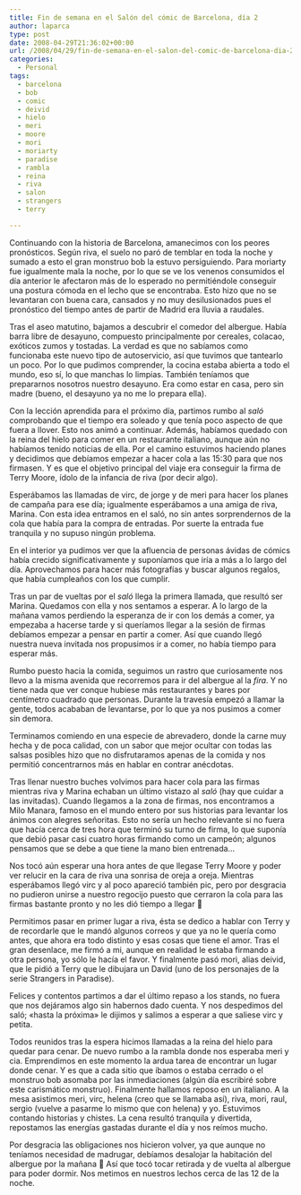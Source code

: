 ```yaml
---
title: Fin de semana en el Salón del cómic de Barcelona, día 2
author: laparca
type: post
date: 2008-04-29T21:36:02+00:00
url: /2008/04/29/fin-de-semana-en-el-salon-del-comic-de-barcelona-dia-2/
categories:
  - Personal
tags:
  - barcelona
  - bob
  - comic
  - deivid
  - hielo
  - meri
  - moore
  - mori
  - moriarty
  - paradise
  - rambla
  - reina
  - riva
  - salon
  - strangers
  - terry

---
```

Continuando con la historia de Barcelona, amanecimos con los peores pronósticos. Según riva, el suelo no paró de temblar en toda la noche y sumado a esto el gran monstruo bob la estuvo persiguiendo. Para moriarty fue igualmente mala la noche, por lo que se ve los venenos consumidos el día anterior le afectaron más de lo esperado no permitiéndole conseguir una postura cómoda en el lecho que se encontraba. Esto hizo que no se levantaran con buena cara, cansados y no muy desilusionados pues el pronóstico del tiempo antes de partir de Madrid era lluvia a raudales.

Tras el aseo matutino, bajamos a descubrir el comedor del albergue. Había barra libre de desayuno, compuesto principalmente por cereales, colacao, exóticos zumos y tostadas. La verdad es que no sabíamos como funcionaba este nuevo tipo de autoservicio, así que tuvimos que tantearlo un poco. Por lo que pudimos comprender, la cocina estaba abierta a todo el mundo, eso sí, lo que manchas lo limpias. También teníamos que prepararnos nosotros nuestro desayuno. Era como estar en casa, pero sin madre (bueno, el desayuno ya no me lo prepara ella).

Con la lección aprendida para el próximo día, partimos rumbo al _saló_ comprobando que el tiempo era soleado y que tenía poco aspecto de que fuera a llover. Esto nos animó a continuar. Además, habíamos quedado con la reina del hielo para comer en un restaurante italiano, aunque aún no habíamos tenido noticias de ella. Por el camino estuvimos haciendo planes y decidimos que debíamos empezar a hacer cola a las 15:30 para que nos firmasen. Y es que el objetivo principal del viaje era conseguir la firma de Terry Moore, ídolo de la infancia de riva (por decir algo).

Esperábamos las llamadas de virc, de jorge y de meri para hacer los planes de campaña para ese día; igualmente esperábamos a una amiga de riva, Marina. Con esta idea entramos en el saló, no sin antes sorprendernos de la cola que había para la compra de entradas. Por suerte la entrada fue tranquila y no supuso ningún problema.

En el interior ya pudimos ver que la afluencia de personas ávidas de cómics había crecido significativamente y suponíamos que iría a más a lo largo del día. Aprovechamos para hacer más fotografías y buscar algunos regalos, que había cumpleaños con los que cumplir.

Tras un par de vueltas por el _saló_ llega la primera llamada, que resultó ser Marina. Quedamos con ella y nos sentamos a esperar. A lo largo de la mañana vamos perdiendo la esperanza de ir con los demás a comer, ya empezaba a hacerse tarde y si queríamos llegar a la sesión de firmas debíamos empezar a pensar en partir a comer. Así que cuando llegó nuestra nueva invitada nos propusimos ir a comer, no había tiempo para esperar más.

Rumbo puesto hacia la comida, seguimos un rastro que curiosamente nos llevo a la misma avenida que recorremos para ir del albergue al la _fira_. Y no tiene nada que ver conque hubiese más restaurantes y bares por centímetro cuadrado que personas. Durante la travesía empezó a llamar la gente, todos acababan de levantarse, por lo que ya nos pusimos a comer sin demora.

Terminamos comiendo en una especie de abrevadero, donde la carne muy hecha y de poca calidad, con un sabor que mejor ocultar con todas las salsas posibles hizo que no disfrutaramos apenas de la comida y nos permitió concentrarnos más en hablar en contrar anécdotas.

Tras llenar nuestro buches volvimos para hacer cola para las firmas mientras riva y Marina echaban un último vistazo al _saló_ (hay que cuidar a las invitadas). Cuando llegamos a la zona de firmas, nos encontramos a Milo Manara, famoso en el mundo entero por sus historias para levantar los ánimos con alegres señoritas. Esto no sería un hecho relevante si no fuera que hacía cerca de tres hora que terminó su turno de firma, lo que suponía que debió pasar casi cuatro horas firmando como un campeón; algunos pensamos que se debe a que tiene la mano bien entrenada&#8230;

Nos tocó aún esperar una hora antes de que llegase Terry Moore y poder ver relucir en la cara de riva una sonrisa de oreja a oreja. Mientras esperábamos llegó virc y al poco apareció también pic, pero por desgracia no pudieron unirse a nuestro regocijo puesto que cerraron la cola para las firmas bastante pronto y no les dió tiempo a llegar 🙁

Permitimos pasar en primer lugar a riva, ésta se dedico a hablar con Terry y de recordarle que le mandó algunos correos y que ya no le quería como antes, que ahora era todo distinto y esas cosas que tiene el amor. Tras el gran desenlace, me firmó a mi, aunque en realidad le estaba firmando a otra persona, yo sólo le hacía el favor. Y finalmente pasó mori, alias deivid, que le pidió a Terry que le dibujara un David (uno de los personajes de la serie Strangers in Paradise).

Felices y contentos partimos a dar el último repaso a los stands, no fuera que nos dejáramos algo sin habernos dado cuenta. Y nos despedimos del saló; «hasta la próxima» le dijimos y salimos a esperar a que saliese virc y petita.

Todos reunidos tras la espera hicimos llamadas a la reina del hielo para quedar para cenar. De nuevo rumbo a la rambla donde nos esperaba meri y cia. Emprendimos en este momento la ardua tarea de encontrar un lugar donde cenar. Y es que a cada sitio que íbamos o estaba cerrado o el monstruo bob asomaba por las inmediaciones (algún día escribiré sobre este carismático monstruo). Finalmente hallamos reposo en un italiano. A la mesa asistimos meri, virc, helena (creo que se llamaba así), riva, mori, raul, sergio (vuelve a pasarme lo mismo que con helena) y yo. Estuvimos contando historias y chistes. La cena resultó tranquila y divertida, repostamos las energías gastadas durante el día y nos reímos mucho.

Por desgracia las obligaciones nos hicieron volver, ya que aunque no teníamos necesidad de madrugar, debíamos desalojar la habitación del albergue por la mañana 🙁 Así que tocó tocar retirada y de vuelta al albergue para poder dormir. Nos metimos en nuestros lechos cerca de las 12 de la noche.